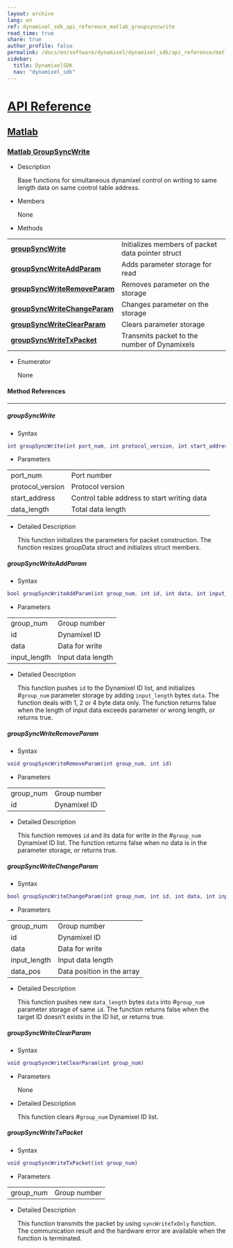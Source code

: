 ```yaml
---
layout: archive
lang: en
ref: dynamixel_sdk_api_reference_matlab_groupsyncwrite
read_time: true
share: true
author_profile: false
permalink: /docs/en/software/dynamixel/dynamixel_sdk/api_reference/matlab/matlab_groupsyncwrite/
sidebar:
  title: DynamixelSDK
  nav: "dynamixel_sdk"
---
```


<div style="counter-reset: h1 4"></div>
<div style="counter-reset: h2 5"></div>
<div style="counter-reset: h3 2"></div>

# [API Reference](#api-reference)

## [Matlab](#matlab)

### [Matlab GroupSyncWrite](#matlab-groupsyncwrite)

- Description

  Base functions for simultaneous dynamixel control on writing to same length data on same control table address.

- Members

  None


- Methods

| | |
| ------------- | ------------- |
|**[groupSyncWrite](#groupsyncwrite)**	|Initializes members of packet data pointer struct|
|**[groupSyncWriteAddParam](#groupsyncwrite_addparam)**	|Adds parameter storage for read |
|**[groupSyncWriteRemoveParam](#groupsyncwrite_removeparam)**	|Removes parameter on the storage |
|**[groupSyncWriteChangeParam](#groupsyncwrite_changeparam)**	|Changes parameter on the storage |
|**[groupSyncWriteClearParam](#groupsyncwrite_clearparam)**	|Clears parameter storage|
|**[groupSyncWriteTxPacket](#groupsyncwrite_txpacket)**	|Transmits packet to the number of Dynamixels|



- Enumerator

  None

#### Method References
----------------------------------------------
##### groupSyncWrite
- Syntax
``` m
int groupSyncWrite(int port_num, int protocol_version, int start_address, int data_length)
```
- Parameters

| | |
| ------------- | ------------- |
| port_num | Port number |
| protocol_version | Protocol version |
|start_address	| Control table address to start writing data|
|data_length	| Total data length |

- Detailed Description

   This function initializes the parameters for packet construction. The function resizes groupData struct and initialzes struct members.


##### groupSyncWriteAddParam
- Syntax
``` m
bool groupSyncWriteAddParam(int group_num, int id, int data, int input_length)
```
- Parameters

| | |
| ------------- | ------------- |
| group_num | Group number |
|id	|Dynamixel ID|
|data	|Data for write|
|input_length	| Input data length|

- Detailed Description

   This function pushes `id` to the Dynamixel ID list, and initializes #`group_num` parameter storage by adding `input_length` bytes `data`. The function deals with 1, 2 or 4 byte data only. The function returns false when the length of input data exceeds parameter or wrong length, or returns true.


##### groupSyncWriteRemoveParam
- Syntax
``` m
void groupSyncWriteRemoveParam(int group_num, int id)
```
- Parameters

| | |
| ------------- | ------------- |
| group_num | Group number |
|id|	Dynamixel ID|

- Detailed Description

   This function removes `id` and its data for write in the #`group_num` Dynamixel ID list. The function returns false when no data is in the parameter storage, or returns true.


##### groupSyncWriteChangeParam
- Syntax
``` m
bool groupSyncWriteChangeParam(int group_num, int id, int data, int input_length, int data_pos)
```
- Parameters

| | |
| ------------- | ------------- |
| group_num | Group number |
|id	|Dynamixel ID|
|data	|Data for write|
|input_length	| Input data length|
|data_pos | Data position in the array |

- Detailed Description

   This function pushes new `data_length` bytes `data` into #`group_num` parameter storage of same `id`. The function returns false when the target ID doesn’t exists in the ID list, or returns true.


##### groupSyncWriteClearParam
- Syntax
``` m
void groupSyncWriteClearParam(int group_num)
```
- Parameters

   None

- Detailed Description

   This function clears #`group_num` Dynamixel ID list.


##### groupSyncWriteTxPacket
- Syntax
``` m
void groupSyncWriteTxPacket(int group_num)
```
- Parameters

| | |
| ------------- | ------------- |
| group_num | Group number |

- Detailed Description

   This function transmits the packet by using `syncWriteTxOnly` function. The communication result and the hardware error are available when the function is terminated.
